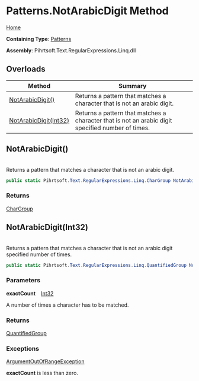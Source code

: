 # Patterns\.NotArabicDigit Method

[Home](../../../../../../README.md)

**Containing Type**: [Patterns](../README.md)

**Assembly**: Pihrtsoft\.Text\.RegularExpressions\.Linq\.dll

## Overloads

| Method | Summary |
| ------ | ------- |
| [NotArabicDigit()](#Pihrtsoft_Text_RegularExpressions_Linq_Patterns_NotArabicDigit) | Returns a pattern that matches a character that is not an arabic digit\. |
| [NotArabicDigit(Int32)](#Pihrtsoft_Text_RegularExpressions_Linq_Patterns_NotArabicDigit_System_Int32_) | Returns a pattern that matches a character that is not an arabic digit specified number of times\. |

## NotArabicDigit\(\) <a id="Pihrtsoft_Text_RegularExpressions_Linq_Patterns_NotArabicDigit"></a>

\
Returns a pattern that matches a character that is not an arabic digit\.

```csharp
public static Pihrtsoft.Text.RegularExpressions.Linq.CharGroup NotArabicDigit()
```

### Returns

[CharGroup](../../CharGroup/README.md)

## NotArabicDigit\(Int32\) <a id="Pihrtsoft_Text_RegularExpressions_Linq_Patterns_NotArabicDigit_System_Int32_"></a>

\
Returns a pattern that matches a character that is not an arabic digit specified number of times\.

```csharp
public static Pihrtsoft.Text.RegularExpressions.Linq.QuantifiedGroup NotArabicDigit(int exactCount)
```

### Parameters

**exactCount** &ensp; [Int32](https://docs.microsoft.com/en-us/dotnet/api/system.int32)

A number of times a character has to be matched\.

### Returns

[QuantifiedGroup](../../QuantifiedGroup/README.md)

### Exceptions

[ArgumentOutOfRangeException](https://docs.microsoft.com/en-us/dotnet/api/system.argumentoutofrangeexception)

**exactCount** is less than zero\.

